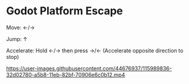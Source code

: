 # Godot Platform Escape

Move: ←/→

Jump: ↑

Accelerate: Hold ←/→ then press →/← (Accelerate opposite direction to stop)


https://user-images.githubusercontent.com/44676937/115989836-32d02780-a5b8-11eb-82bf-70906e6c0b12.mp4

